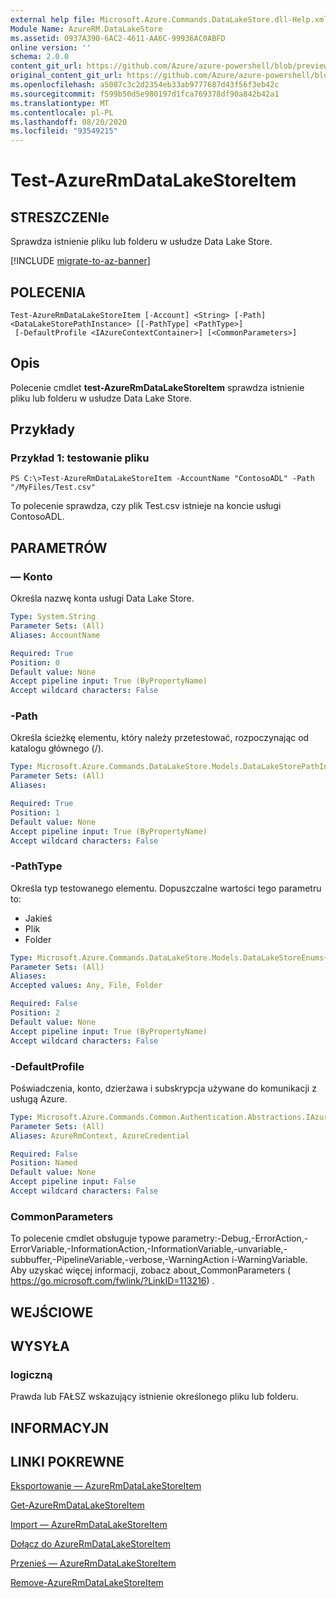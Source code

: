```yaml
---
external help file: Microsoft.Azure.Commands.DataLakeStore.dll-Help.xml
Module Name: AzureRM.DataLakeStore
ms.assetid: 0937A390-6AC2-4611-AA6C-99936AC0ABFD
online version: ''
schema: 2.0.0
content_git_url: https://github.com/Azure/azure-powershell/blob/preview/src/ResourceManager/DataLakeStore/Commands.DataLakeStore/help/Test-AzureRmDataLakeStoreItem.md
original_content_git_url: https://github.com/Azure/azure-powershell/blob/preview/src/ResourceManager/DataLakeStore/Commands.DataLakeStore/help/Test-AzureRmDataLakeStoreItem.md
ms.openlocfilehash: a5087c3c2d2354eb33ab9777687d43f56f3eb42c
ms.sourcegitcommit: f599b50d5e980197d1fca769378df90a842b42a1
ms.translationtype: MT
ms.contentlocale: pl-PL
ms.lasthandoff: 08/20/2020
ms.locfileid: "93549215"
---
```

# Test-AzureRmDataLakeStoreItem

## STRESZCZENIe
Sprawdza istnienie pliku lub folderu w usłudze Data Lake Store.

[!INCLUDE [migrate-to-az-banner](../../includes/migrate-to-az-banner.md)]

## POLECENIA

```
Test-AzureRmDataLakeStoreItem [-Account] <String> [-Path] <DataLakeStorePathInstance> [[-PathType] <PathType>]
 [-DefaultProfile <IAzureContextContainer>] [<CommonParameters>]
```

## Opis
Polecenie cmdlet **test-AzureRmDataLakeStoreItem** sprawdza istnienie pliku lub folderu w usłudze Data Lake Store.

## Przykłady

### Przykład 1: testowanie pliku
```
PS C:\>Test-AzureRmDataLakeStoreItem -AccountName "ContosoADL" -Path "/MyFiles/Test.csv"
```

To polecenie sprawdza, czy plik Test.csv istnieje na koncie usługi ContosoADL.

## PARAMETRÓW

### — Konto
Określa nazwę konta usługi Data Lake Store.

```yaml
Type: System.String
Parameter Sets: (All)
Aliases: AccountName

Required: True
Position: 0
Default value: None
Accept pipeline input: True (ByPropertyName)
Accept wildcard characters: False
```

### -Path
Określa ścieżkę elementu, który należy przetestować, rozpoczynając od katalogu głównego (/).

```yaml
Type: Microsoft.Azure.Commands.DataLakeStore.Models.DataLakeStorePathInstance
Parameter Sets: (All)
Aliases: 

Required: True
Position: 1
Default value: None
Accept pipeline input: True (ByPropertyName)
Accept wildcard characters: False
```

### -PathType
Określa typ testowanego elementu.
Dopuszczalne wartości tego parametru to:

- Jakieś 
- Plik 
- Folder

```yaml
Type: Microsoft.Azure.Commands.DataLakeStore.Models.DataLakeStoreEnums+PathType
Parameter Sets: (All)
Aliases: 
Accepted values: Any, File, Folder

Required: False
Position: 2
Default value: None
Accept pipeline input: True (ByPropertyName)
Accept wildcard characters: False
```

### -DefaultProfile
Poświadczenia, konto, dzierżawa i subskrypcja używane do komunikacji z usługą Azure.

```yaml
Type: Microsoft.Azure.Commands.Common.Authentication.Abstractions.IAzureContextContainer
Parameter Sets: (All)
Aliases: AzureRmContext, AzureCredential

Required: False
Position: Named
Default value: None
Accept pipeline input: False
Accept wildcard characters: False
```

### CommonParameters
To polecenie cmdlet obsługuje typowe parametry:-Debug,-ErrorAction,-ErrorVariable,-InformationAction,-InformationVariable,-unvariable,-subbuffer,-PipelineVariable,-verbose,-WarningAction i-WarningVariable. Aby uzyskać więcej informacji, zobacz about_CommonParameters ( https://go.microsoft.com/fwlink/?LinkID=113216) .

## WEJŚCIOWE

## WYSYŁA

### logiczną
Prawda lub FAŁSZ wskazujący istnienie określonego pliku lub folderu.

## INFORMACYJN

## LINKI POKREWNE

[Eksportowanie — AzureRmDataLakeStoreItem](./Export-AzureRmDataLakeStoreItem.md)

[Get-AzureRmDataLakeStoreItem](./Get-AzureRmDataLakeStoreItem.md)

[Import — AzureRmDataLakeStoreItem](./Import-AzureRmDataLakeStoreItem.md)

[Dołącz do AzureRmDataLakeStoreItem](./Join-AzureRmDataLakeStoreItem.md)

[Przenieś — AzureRmDataLakeStoreItem](./Move-AzureRmDataLakeStoreItem.md)

[Remove-AzureRmDataLakeStoreItem](./Remove-AzureRmDataLakeStoreItem.md)


